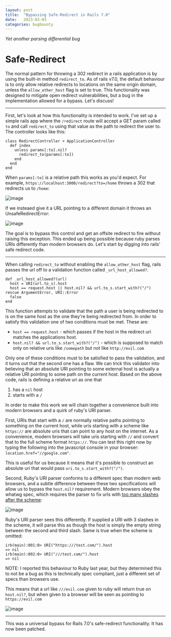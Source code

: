 ```yaml
---
layout: post
title:  "Bypassing Safe-Redirect in Rails 7.0"
date:   2023-03-03
categories: bugbounty
---
```


*Yet another parsing differential bug*

# Safe-Redirect

The normal pattern for throwing a 302 redirect in a rails application is by using the built-in method `redirect_to`. As of rails v7.0, the default behaviour is to only allow relative redirects to locations on the same origin domain, unless the `allow_other_host` flag is set to true. This functionality was designed to mitigate open redirect vulnerabilities, but a bug in the implementation allowed for a bypass. Let's discuss!

---

First, let's look at how this functionality is intended to work. I've set up a simple rails app where the `/redirect` route will accept a GET param called `to` and call `redirect_to` using that value as the path to redirect the user to. The controller looks like this:

```
class RedirectController < ApplicationController
  def index
    unless params[:to].nil?
      redirect_to(params[:to])
    end
  end
end
```

When `params[:to]` is a relative path this works as you'd expect. For example, `https://localhost:3000/redirect?to=/home` throws a 302 that redirects us to `/home`:

![image](https://github.com/tehryanx/tehryanx.github.io/assets/8878295/b8558cd1-58d0-4848-afb1-86fda288d159)

If we insteaed give it a URL pointing to a different domain it throws an UnsafeRedirectError:

![image](https://github.com/tehryanx/tehryanx.github.io/assets/8878295/28c23734-578b-4b23-b7c5-669663f2b58a)

The goal is to bypass this control and get an offsite redirect to fire without raising this exception. This ended up being possible because ruby parses URIs differently than modern browsers do. Let's start by digging into rails' safe redirect code. 

---

When calling `redirect_to` without enabling the `allow_other_host` flag, rails passes the url off to a validation function called `_url_host_allowed?`. 
```
def _url_host_allowed?(url)
  host = URI(url.to_s).host
  host == request.host || host.nil? && url.to_s.start_with?("/")
rescue ArgumentError, URI::Error
  false
end
```
This function attempts to validate that the path a user is being redirected to is on the same host as the one they're being redirected from. In order to satisfy this validation one of two conditions must be met. These are:

- `host == request.host` - which passes if the host in the redirect uri matches the applications host.
- `host.nil? && url.to_s.start_with?("/")` - which is supposed to match only on relative uris like `/somepath` but not like `http://evil.com`

Only one of these conditions must to be satisfied to pass the validation, and it turns out that the second one has a flaw. We can trick this validator into believing that an absolute URI pointing to some external host is actually a relative URI pointing to some path on the current host. Based on the above code, rails is defining a relative uri as one that

1. has a `nil` host
2. starts with a `/`

In order to make this work we will chain together a convenience built into modern browsers and a quirk of ruby's URI parser.

First, URIs that start with a `/` are normally relative paths pointing to something on the current host, while uris starting with a scheme like `https://` are absolute uris that can point to any host on the internet. As a convenience, modern browsers will take uris starting with `//` and convert that to the full scheme format `https://`. You can test this right now by typing the following into the javascript console in your browser: `location.href="//google.com"`.

This is useful for us because it means that it's possible to construct an absolute uri that would pass `uri.to_s.start_with?("/")`.

Second, Ruby's URI parser conforms to a different spec than modern web browsers, and a subtle difference between these two specifications will allow us to bypass the `host.nil?` requirement. Modern browsers obey the whatwg spec, which requires the parser to fix urls with [too many slashes after the scheme](https://url.spec.whatwg.org/#example-url-parsing):

![image](https://github.com/tehryanx/tehryanx.github.io/assets/8878295/ffecaa87-c82d-49ff-9da1-7b39fff519f3)

Ruby's URI parser sees this differently. If supplied a URI with 3 slashes in the scheme, it will parse this as though the host is simply the empty string between the second and third slash. Same is true when the scheme is omitted:
```
irb(main):001:0> URI("https:///test.com/").host
=> nil
irb(main):002:0> URI("///test.com/").host
=> nil
```
NOTE: I reported this behaviour to Ruby last year, but they determined this to not be a bug as this is technically spec compliant, just a different set of specs than browsers use. 

This means that a url like `///evil.com` given to ruby will return true on `host.nil?`, but when given to a browser will be seen as pointing to `https://evil.com`

![image](https://github.com/tehryanx/tehryanx.github.io/assets/8878295/7b7ffde7-8b21-4f8f-ba5d-060093cb856b)

---

This was a universal bypass for Rails 7.0's safe-redirect functionality. It has now been patched. 
